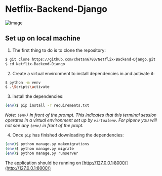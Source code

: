 # Netflix-Backend-Django

![image](https://user-images.githubusercontent.com/62825092/133116839-17201a14-a2c2-4c59-b2e5-1a2a8f4904f7.png)
## Set up on local machine

1. The first thing to do is to clone the repository:

```sh
$ git clone https://github.com/chetan6780/Netflix-Backend-Django.git
$ cd Netflix-Backend-Django
```

2. Create a virtual environment to install dependencies in and activate it:

```sh
$ python -m venv
$ .\Scripts\activate
```

3. install the dependencies:

```sh
(env)$ pip install -r requirements.txt
```
*Note: `(env)` in front of the prompt. This indicates that this terminal
session operates in a virtual environment set up by `virtualenv`.
For pipenv you will not see any `(env)` in front of the propt.*

4. Once `pip` has finished downloading the dependencies:
```sh
(env)$ python manage.py makemigrations
(env)$ python manage.py migrate
(env)$ python manage.py runserver
```
The application should be running on [http://127.0.0.1:8000/](http://127.0.0.1:8000/)



